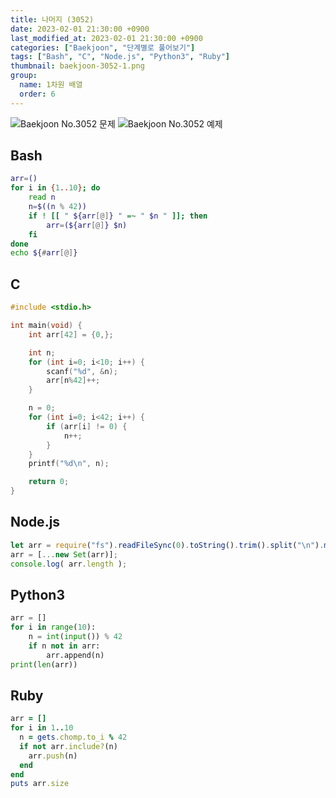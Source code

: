 ```yaml
---
title: 나머지 (3052)
date: 2023-02-01 21:30:00 +0900
last_modified_at: 2023-02-01 21:30:00 +0900
categories: ["Baekjoon", "단계별로 풀어보기"]
tags: ["Bash", "C", "Node.js", "Python3", "Ruby"]
thumbnail: baekjoon-3052-1.png
group:
  name: 1차원 배열
  order: 6
---
```


![Baekjoon No.3052 문제](baekjoon-3052-1.png)
![Baekjoon No.3052 예제](baekjoon-3052-2.png)

## Bash
```bash
arr=()
for i in {1..10}; do
	read n
	n=$((n % 42))
	if ! [[ " ${arr[@]} " =~ " $n " ]]; then
		arr=(${arr[@]} $n)
	fi
done
echo ${#arr[@]}
```

## C
```c
#include <stdio.h>

int main(void) {
	int arr[42] = {0,};

	int n;
	for (int i=0; i<10; i++) {
		scanf("%d", &n);
		arr[n%42]++;
	}

	n = 0;
	for (int i=0; i<42; i++) {
		if (arr[i] != 0) {
			n++;
		}
	}
	printf("%d\n", n);

	return 0;
}
```

## Node.js
```javascript
let arr = require("fs").readFileSync(0).toString().trim().split("\n").map(x => Number(x) % 42);
arr = [...new Set(arr)];
console.log( arr.length );
```

## Python3
```python
arr = []
for i in range(10):
    n = int(input()) % 42
    if n not in arr:
        arr.append(n)
print(len(arr))
```

## Ruby
```ruby
arr = []
for i in 1..10
  n = gets.chomp.to_i % 42
  if not arr.include?(n)
    arr.push(n)
  end
end
puts arr.size
```
